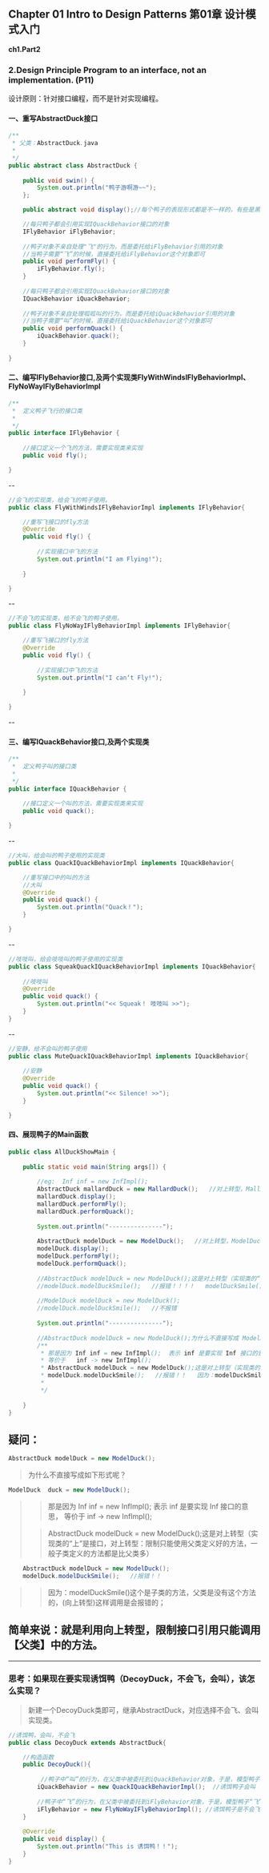 ## Chapter 01 Intro to Design Patterns 第01章 设计模式入门

**ch1.Part2**  

### 2.Design Principle Program to an interface, not an implementation. (P11)
设计原则：针对接口编程，而不是针对实现编程。


#### 一、重写AbstractDuck接口
``` java
/**
 * 父类：AbstractDuck.java
 *
 */
public abstract class AbstractDuck {
	
	public void swin() {
		System.out.println("鸭子游啊游~~");
	};

	public abstract void display();//每个鸭子的表现形式都是不一样的，有些是黑色的，有些是白色的。

	//每只鸭子都会引用实现IQuackBehavior接口的对象
	IFlyBehavior iFlyBehavior;
	
	//鸭子对象不亲自处理"飞"的行为，而是委托给iFlyBehavior引用的对象
	//当鸭子需要“飞”的时候，直接委托给iFlyBehavior这个对象即可
	public void performFly() {
		iFlyBehavior.fly();
	}
	
	//每只鸭子都会引用实现IQuackBehavior接口的对象
	IQuackBehavior iQuackBehavior;
	
	//鸭子对象不亲自处理呱呱叫的行为，而是委托给iQuackBehavior引用的对象
	//当鸭子需要“叫”的时候，直接委托给iQuackBehavior这个对象即可
	public void performQuack() {
		iQuackBehavior.quack();
	}
	
}
```

#### 二、编写IFlyBehavior接口,及两个实现类FlyWithWindsIFlyBehaviorImpl、FlyNoWayIFlyBehaviorImpl
``` java
/**
 *  定义鸭子飞行的接口类
 *
 */
public interface IFlyBehavior {
	
	//接口定义一个飞的方法，需要实现类来实现
	public void fly();

}
```
--

``` java 
//会飞的实现类，给会飞的鸭子使用。
public class FlyWithWindsIFlyBehaviorImpl implements IFlyBehavior{

	//重写飞接口的fly方法
	@Override
	public void fly() {
		
		//实现接口中飞的方法
		System.out.println("I am Flying!");
		
	}

}
```
--
``` java
//不会飞的实现类，给不会飞的鸭子使用。
public class FlyNoWayIFlyBehaviorImpl implements IFlyBehavior{

	//重写飞接口的fly方法
	@Override
	public void fly() {
		
		//实现接口中飞的方法
		System.out.println("I can‘t Fly!");
		
	}

}
```
--
#### 三、编写IQuackBehavior接口,及两个实现类

``` java
/**
 *  定义鸭子叫的接口类
 *
 */
public interface IQuackBehavior {
	
	//接口定义一个叫的方法，需要实现类来实现
	public void quack();

}
```
--
``` java
//大叫，给会叫的鸭子使用的实现类
public class QuackIQuackBehaviorImpl implements IQuackBehavior{

	//重写接口中的叫的方法
	//大叫
	@Override
	public void quack() {
		System.out.println("Quack！");
	}

}
```
--
``` java
//吱吱叫，给会吱吱叫的鸭子使用的实现类
public class SqueakQuackIQuackBehaviorImpl implements IQuackBehavior{
	
	//吱吱叫
	@Override
	public void quack() {
		System.out.println("<< Squeak！ 吱吱叫 >>");
	}
}
```
--
``` java
//安静，给不会叫的鸭子使用
public class MuteQuackIQuackBehaviorImpl implements IQuackBehavior{
	
	//安静
	@Override
	public void quack() {
		System.out.println("<< Silence! >>");
	}

}
```

#### 四、展现鸭子的Main函数
``` java
public class AllDuckShowMain {
	
	public static void main(String args[]) {
		
		//eg:  Inf inf = new InfImpl();
		AbstractDuck mallardDuck = new MallardDuck();   //对上转型，MallardDuck:绿头鸭
		mallardDuck.display();
		mallardDuck.performFly();
		mallardDuck.performQuack();
		
		System.out.println("---------------");
		
		AbstractDuck modelDuck = new ModelDuck();   //对上转型，ModelDuck:模型鸭子
		modelDuck.display();
		modelDuck.performFly();
		modelDuck.performQuack();
		
		//AbstractDuck modelDuck = new ModelDuck();这是对上转型（实现类的“上”指的是是接口，对上转型：限制只能使用父类定义好的方法，一般子类定义的方法都是比父类多的，）
		//modelDuck.modelDuckSmile();   //报错！！！！   modelDuckSmile()这个是子类的方法，这样调用是会报错的；
		
		//ModelDuck modelDuck = new ModelDuck();
		//modelDuck.modelDuckSmile();   //不报错
		
		System.out.println("---------------");
		
		//AbstractDuck modelDuck = new ModelDuck();为什么不直接写成 ModelDuck  duck = new ModelDuck(); 
		/**
		 * 那是因为 Inf inf = new InfImpl();  表示 inf 是要实现 Inf 接口的意思，
		 * 等价于   inf -> new InfImpl(); 
		 * AbstractDuck modelDuck = new ModelDuck();这是对上转型（实现类的“上”是接口，对上转型：限制只能使用父类定义好的方法，一般子类定义的方法都是比父类多的，）
		 * modelDuck.modelDuckSmile();   //报错！！   因为：modelDuckSmile()这个是子类的方法，父类是没有这个方法的，这样调用是会报错的；
		 * 
		 */
		
	}
}

```
## 疑问：
``` java 
AbstractDuck modelDuck = new ModelDuck();
```
> 
> 为什么不直接写成如下形式呢？ 
> 
``` java 
ModelDuck  duck = new ModelDuck(); 		
```
>> 那是因为 Inf inf = new InfImpl();  表示 inf 是要实现 Inf 接口的意思，
等价于   inf -> new InfImpl(); 
>
>> AbstractDuck modelDuck = new ModelDuck();这是对上转型（实现类的“上”是接口，对上转型：限制只能使用父类定义好的方法，一般子类定义的方法都是比父类多）
>> 
```java
	AbstractDuck modelDuck = new ModelDuck();
	modelDuck.modelDuckSmile();   //报错！！  
``` 
>> 因为：modelDuckSmile()这个是子类的方法，父类是没有这个方法的，(向上转型)这样调用是会报错的；
>> 
## 简单来说：就是利用向上转型，限制接口引用只能调用【父类】中的方法。

---
### 思考：如果现在要实现诱饵鸭（DecoyDuck，不会飞，会叫），该怎么实现？
>
> 新建一个DecoyDuck类即可，继承AbstractDuck，对应选择不会飞、会叫实现类。
> 

```java
//诱饵鸭，会叫，不会飞
public class DecoyDuck extends AbstractDuck{

	//构造函数
	public DecoyDuck(){
		
		 //鸭子中“叫”的行为，在父类中被委托到iQuackBehavior对象，于是，模型鸭子“叫”实现类是QuackIQuackBehaviorImpl
		iQuackBehavior = new QuackIQuackBehaviorImpl();  //诱饵鸭子会叫
		
		//鸭子中“飞”的行为，在父类中被委托到iFlyBehavior对象，于是，模型鸭子“飞”实现类是FlyNoWayIFlyBehaviorImpl
		iFlyBehavior = new FlyNoWayIFlyBehaviorImpl(); //诱饵鸭子是不会飞的
	}
	
	@Override
	public void display() {
		System.out.println("This is 诱饵鸭！！");
	}
}  
``` 


		

